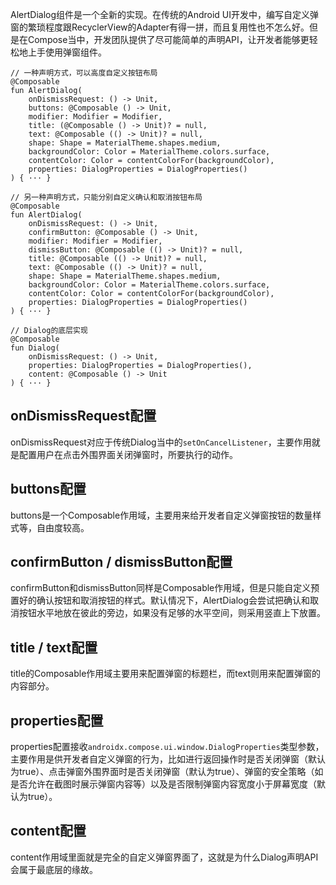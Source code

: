 AlertDialog组件是一个全新的实现。在传统的Android UI开发中，编写自定义弹窗的繁琐程度跟RecyclerView的Adapter有得一拼，而且复用性也不怎么好。但是在Compose当中，开发团队提供了尽可能简单的声明API，让开发者能够更轻松地上手使用弹窗组件。

```
// 一种声明方式，可以高度自定义按钮布局
@Composable
fun AlertDialog(
    onDismissRequest: () -> Unit,
    buttons: @Composable () -> Unit,
    modifier: Modifier = Modifier,
    title: (@Composable () -> Unit)? = null,
    text: @Composable (() -> Unit)? = null,
    shape: Shape = MaterialTheme.shapes.medium,
    backgroundColor: Color = MaterialTheme.colors.surface,
    contentColor: Color = contentColorFor(backgroundColor),
    properties: DialogProperties = DialogProperties()
) { ··· }

// 另一种声明方式，只能分别自定义确认和取消按钮布局
@Composable
fun AlertDialog(
    onDismissRequest: () -> Unit,
    confirmButton: @Composable () -> Unit,
    modifier: Modifier = Modifier,
    dismissButton: @Composable (() -> Unit)? = null,
    title: @Composable (() -> Unit)? = null,
    text: @Composable (() -> Unit)? = null,
    shape: Shape = MaterialTheme.shapes.medium,
    backgroundColor: Color = MaterialTheme.colors.surface,
    contentColor: Color = contentColorFor(backgroundColor),
    properties: DialogProperties = DialogProperties()
) { ··· }

// Dialog的底层实现
@Composable
fun Dialog(
    onDismissRequest: () -> Unit,
    properties: DialogProperties = DialogProperties(),
    content: @Composable () -> Unit
) { ··· }
```

## onDismissRequest配置

onDismissRequest对应于传统Dialog当中的`setOnCancelListener`，主要作用就是配置用户在点击外围界面关闭弹窗时，所要执行的动作。

## buttons配置

buttons是一个Composable作用域，主要用来给开发者自定义弹窗按钮的数量样式等，自由度较高。

## confirmButton / dismissButton配置

confirmButton和dismissButton同样是Composable作用域，但是只能自定义预置好的确认按钮和取消按钮的样式。默认情况下，AlertDialog会尝试把确认和取消按钮水平地放在彼此的旁边，如果没有足够的水平空间，则采用竖直上下放置。

## title / text配置

title的Composable作用域主要用来配置弹窗的标题栏，而text则用来配置弹窗的内容部分。

## properties配置

properties配置接收`androidx.compose.ui.window.DialogProperties`类型参数，主要作用是供开发者自定义弹窗的行为，比如进行返回操作时是否关闭弹窗（默认为true）、点击弹窗外围界面时是否关闭弹窗（默认为true）、弹窗的安全策略（如是否允许在截图时展示弹窗内容等）以及是否限制弹窗内容宽度小于屏幕宽度（默认为true）。

## content配置

content作用域里面就是完全的自定义弹窗界面了，这就是为什么Dialog声明API会属于最底层的缘故。